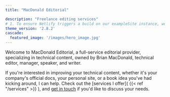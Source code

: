 ```yaml
---
title: "MacDonald Editorial"

description: "Freelance editing services"
# 1. To ensure Netlify triggers a build on our exampleSite instance, we need to change a file in the exampleSite directory.
theme_version: '2.8.2'
cascade:
  featured_image: '/images/hero_image.jpg'
---
```

Welcome to MacDonald Editorial, a full-service editorial provider, specializing in technical content, owned by Brian MacDonald, technical editor, manager, speaker, and writer. 

If you're interested in improving your technical content, whether it's your company's official docs, your personal site, or a book idea you've had kicking around, I can help. Check out the [services I offer]( {{< ref "/services" >}} ), and [get in touch](mailto:bmacdonald128@gmail.com?subject=Inquiry) if you'd like to discuss your needs.
